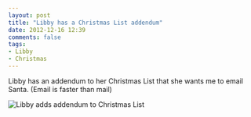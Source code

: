 ```yaml
---
layout: post
title: "Libby has a Christmas List addendum"
date: 2012-12-16 12:39
comments: false
tags: 
- Libby
- Christmas
---
```

Libby has an addendum to her Christmas List that she wants me to email Santa. (Email is faster than mail)

![Libby adds addendum to Christmas List](http://media.eick.us/media/photographs/2012/2012-12-16/libby-santa-addendum.jpg)


